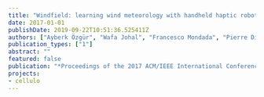 ```yaml
---
title: "Windfield: learning wind meteorology with handheld haptic robots"
date: 2017-01-01
publishDate: 2019-09-22T10:51:36.525411Z
authors: ["Ayberk Özgür", "Wafa Johal", "Francesco Mondada", "Pierre Dillenbourg"]
publication_types: ["1"]
abstract: ""
featured: false
publication: "*Proceedings of the 2017 ACM/IEEE International Conference on Human-Robot Interaction*"
projects:
- cellulo
---
```



